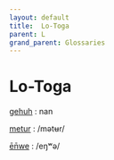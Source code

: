 ```yaml
---
layout: default
title:  Lo-Toga
parent: L
grand_parent: Glossaries
---
```


# Lo-Toga


[gehuh](https://en.wiktionary.org/wiki/?curid=6143770)
: nan

[metur](https://en.wiktionary.org/wiki/?curid=551620)
: /mətʉr/

[ēn̄we](https://en.wiktionary.org/wiki/?curid=8522955)
: /eŋʷə/

